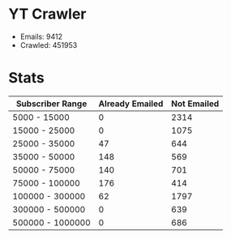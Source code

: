 # YT Crawler
- Emails: 9412
- Crawled: 451953

# Stats
| Subscriber Range  | Already Emailed | Not Emailed |
|-------|-------|-------|
| 5000 - 15000 | 0 | 2314 |
| 15000 - 25000 | 0 | 1075 |
| 25000 - 35000 | 47 | 644 |
| 35000 - 50000 | 148 | 569 |
| 50000 - 75000 | 140 | 701 |
| 75000 - 100000 | 176 | 414 |
| 100000 - 300000 | 62 | 1797 |
| 300000 - 500000 | 0 | 639 |
| 500000 - 1000000 | 0 | 686 |
